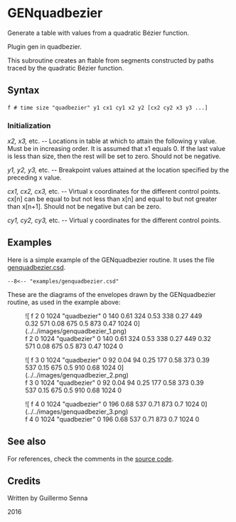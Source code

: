 <!--
id:GENquadbezier
category:
-->
# GENquadbezier
Generate a table with values from a quadratic Bézier function.

Plugin gen in quadbezier.

This subroutine creates an ftable from segments constructed by paths traced by the quadratic Bézier function.

## Syntax
``` csound-orc
f # time size "quadbezier" y1 cx1 cy1 x2 y2 [cx2 cy2 x3 y3 ...]
```

### Initialization

_x2, x3,_ etc. -- Locations in table at which to attain the following y value. Must be in increasing order. It is assumed that x1 equals 0. If the last value is less than size, then the rest will be set to zero. Should not be negative.

_y1, y2, y3,_ etc. -- Breakpoint values attained at the location specified by the preceding x value.

_cx1, cx2, cx3,_ etc. -- Virtual x coordinates for the different control points. cx[n] can be equal to but not less than x[n] and equal to but not greater than x[n+1]. Should not be negative but can be zero.

_cy1, cy2, cy3,_ etc. -- Virtual y coordinates for the different control points.

## Examples

Here is a simple example of the GENquadbezier routine. It uses the file [genquadbezier.csd](../../examples/genquadbezier.csd).

``` csound-csd title="Example of the GENquadbezierroutine." linenums="1"
--8<-- "examples/genquadbezier.csd"
```

These are the diagrams of the envelopes drawn by the GENquadbezier routine, as used in the example above:

<figure markdown="span">
![  f 2 0 1024 "quadbezier" 0 140 0.61 324 0.53 338 0.27 449 0.32 571 0.08 675 0.5 873 0.47 1024 0](../../images/genquadbezier_1.png)
<figcaption>  f 2 0 1024 "quadbezier" 0 140 0.61 324 0.53 338 0.27 449 0.32 571 0.08 675 0.5 873 0.47 1024 0</figcaption>
</figure>

<figure markdown="span">
![  f 3 0 1024 "quadbezier" 0 92 0.04 94 0.25 177 0.58 373 0.39 537 0.15 675 0.5 910 0.68 1024 0](../../images/genquadbezier_2.png)
<figcaption>  f 3 0 1024 "quadbezier" 0 92 0.04 94 0.25 177 0.58 373 0.39 537 0.15 675 0.5 910 0.68 1024 0</figcaption>
</figure>

<figure markdown="span">
![  f 4 0 1024 "quadbezier" 0 196 0.68 537 0.71 873 0.7 1024 0](../../images/genquadbezier_3.png)
<figcaption>  f 4 0 1024 "quadbezier" 0 196 0.68 537 0.71 873 0.7 1024 0</figcaption>
</figure>

## See also

For references, check the comments in the [source code](https://github.com/csound/csound/blob/develop/Opcodes/quadbezier.c).

## Credits

Written by Guillermo Senna

2016
